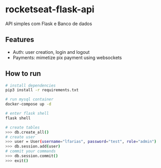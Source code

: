 # rocketseat-flask-api

API simples com Flask e Banco de dados

## Features

- Auth: user creation, login and logout
- Payments: mimetize pix payment using websockets

## How to run

```sh
# install dependencies
pip3 install -r requirements.txt

# run mysql container
docker-compose up -d

# enter flask shell
flask shell

# create tables
>>> db.create_all()
# create user
>>> user = User(username="lfarias", password="test", role="admin")
>>> db.session.add(user)
# commit your commands
>>> db.session.commit()
>>> exit()
```
